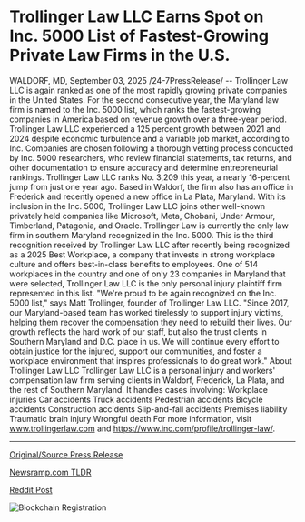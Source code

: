 # Trollinger Law LLC Earns Spot on Inc. 5000 List of Fastest-Growing Private Law Firms in the U.S.

WALDORF, MD, September 03, 2025 /24-7PressRelease/ -- Trollinger Law LLC is again ranked as one of the most rapidly growing private companies in the United States.   For the second consecutive year, the Maryland law firm is named to the Inc. 5000 list, which ranks the fastest-growing companies in America based on revenue growth over a three-year period. Trollinger Law LLC experienced a 125 percent growth between 2021 and 2024 despite economic turbulence and a variable job market, according to Inc.   Companies are chosen following a thorough vetting process conducted by Inc. 5000 researchers, who review financial statements, tax returns, and other documentation to ensure accuracy and determine entrepreneurial rankings. Trollinger Law LLC ranks No. 3,209 this year, a nearly 16-percent jump from just one year ago.   Based in Waldorf, the firm also has an office in Frederick and recently opened a new office in La Plata, Maryland.   With its inclusion in the Inc. 5000, Trollinger Law LLC joins other well-known privately held companies like Microsoft, Meta, Chobani, Under Armour, Timberland, Patagonia, and Oracle. Trollinger Law is currently the only law firm in southern Maryland recognized in the Inc. 5000.  This is the third recognition received by Trollinger Law LLC after recently being recognized as a 2025 Best Workplace, a company that invests in strong workplace culture and offers best-in-class benefits to employees. One of 514 workplaces in the country and one of only 23 companies in Maryland that were selected, Trollinger Law LLC is the only personal injury plaintiff firm represented in this list.  "We're proud to be again recognized on the Inc. 5000 list," says Matt Trollinger, founder of Trollinger Law LLC. "Since 2017, our Maryland-based team has worked tirelessly to support injury victims, helping them recover the compensation they need to rebuild their lives. Our growth reflects the hard work of our staff, but also the trust clients in Southern Maryland and D.C. place in us. We will continue every effort to obtain justice for the injured, support our communities, and foster a workplace environment that inspires professionals to do great work."  About Trollinger Law LLC  Trollinger Law LLC is a personal injury and workers' compensation law firm serving clients in Waldorf, Frederick, La Plata, and the rest of Southern Maryland. It handles cases involving:   Workplace injuries Car accidents Truck accidents Pedestrian accidents Bicycle accidents Construction accidents Slip-and-fall accidents  Premises liability  Traumatic brain injury  Wrongful death   For more information, visit www.trollingerlaw.com and https://www.inc.com/profile/trollinger-law/. 

---

[Original/Source Press Release](https://www.24-7pressrelease.com/press-release/526393/trollinger-law-llc-earns-spot-on-inc-5000-list-of-fastest-growing-private-law-firms-in-the-us)
                    

[Newsramp.com TLDR](https://newsramp.com/curated-news/maryland-law-firm-trollinger-law-makes-inc-5000-for-second-straight-year/376d6a253deac6c2bfd80c31b9f694a6) 

 



[Reddit Post](https://www.reddit.com/r/AwardsAndRecognition/comments/1n78d9s/maryland_law_firm_trollinger_law_makes_inc_5000/) 



![Blockchain Registration](https://cdn.newsramp.app/24-7PressRelease/qrcode/259/3/joltHoe6.webp)